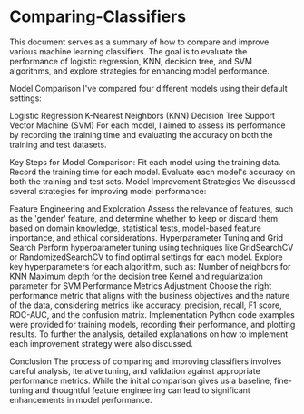 # Comparing-Classifiers

This document serves as a summary of how to compare and improve various machine learning classifiers. The goal is to evaluate the performance of logistic regression, KNN, decision tree, and SVM algorithms, and explore strategies for enhancing model performance.

Model Comparison
I've compared four different models using their default settings:

Logistic Regression
K-Nearest Neighbors (KNN)
Decision Tree
Support Vector Machine (SVM)
For each model, I aimed to assess its performance by recording the training time and evaluating the accuracy on both the training and test datasets.

Key Steps for Model Comparison:
Fit each model using the training data.
Record the training time for each model.
Evaluate each model's accuracy on both the training and test sets.
Model Improvement Strategies
We discussed several strategies for improving model performance:

Feature Engineering and Exploration
Assess the relevance of features, such as the 'gender' feature, and determine whether to keep or discard them based on domain knowledge, statistical tests, model-based feature importance, and ethical considerations.
Hyperparameter Tuning and Grid Search
Perform hyperparameter tuning using techniques like GridSearchCV or RandomizedSearchCV to find optimal settings for each model.
Explore key hyperparameters for each algorithm, such as:
Number of neighbors for KNN
Maximum depth for the decision tree
Kernel and regularization parameter for SVM
Performance Metrics Adjustment
Choose the right performance metric that aligns with the business objectives and the nature of the data, considering metrics like accuracy, precision, recall, F1 score, ROC-AUC, and the confusion matrix.
Implementation
Python code examples were provided for training models, recording their performance, and plotting results. To further the analysis, detailed explanations on how to implement each improvement strategy were also discussed.

Conclusion
The process of comparing and improving classifiers involves careful analysis, iterative tuning, and validation against appropriate performance metrics. While the initial comparison gives us a baseline, fine-tuning and thoughtful feature engineering can lead to significant enhancements in model performance.
